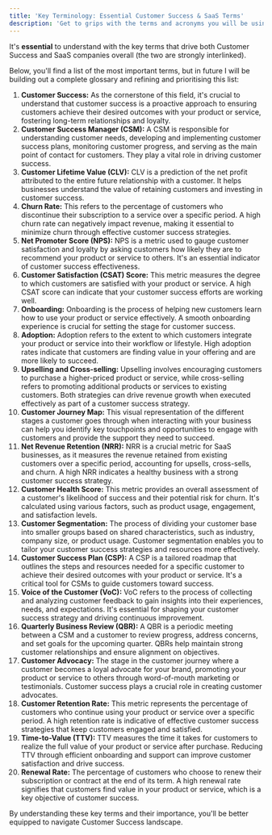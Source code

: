 ```yaml
---
title: 'Key Terminology: Essential Customer Success & SaaS Terms'
description: 'Get to grips with the terms and acronyms you will be using day in and day out over the course of your career.'
---
```


It's **essential** to understand with the key terms that drive both Customer Success and SaaS companies overall (the two are strongly interlinked).

Below, you'll find a list of the most important terms, but in future I will be building out a complete glossary and refining and prioritising this list:

1.  **Customer Success:** As the cornerstone of this field, it's crucial to understand that customer success is a proactive approach to ensuring customers achieve their desired outcomes with your product or service, fostering long-term relationships and loyalty.
2.  **Customer Success Manager (CSM):** A CSM is responsible for understanding customer needs, developing and implementing customer success plans, monitoring customer progress, and serving as the main point of contact for customers. They play a vital role in driving customer success.
3.  **Customer Lifetime Value (CLV):** CLV is a prediction of the net profit attributed to the entire future relationship with a customer. It helps businesses understand the value of retaining customers and investing in customer success.
4.  **Churn Rate:** This refers to the percentage of customers who discontinue their subscription to a service over a specific period. A high churn rate can negatively impact revenue, making it essential to minimize churn through effective customer success strategies.
5.  **Net Promoter Score (NPS):** NPS is a metric used to gauge customer satisfaction and loyalty by asking customers how likely they are to recommend your product or service to others. It's an essential indicator of customer success effectiveness.
6.  **Customer Satisfaction (CSAT) Score:** This metric measures the degree to which customers are satisfied with your product or service. A high CSAT score can indicate that your customer success efforts are working well.
7.  **Onboarding:** Onboarding is the process of helping new customers learn how to use your product or service effectively. A smooth onboarding experience is crucial for setting the stage for customer success.
8.  **Adoption:** Adoption refers to the extent to which customers integrate your product or service into their workflow or lifestyle. High adoption rates indicate that customers are finding value in your offering and are more likely to succeed.
9.  **Upselling and Cross-selling:** Upselling involves encouraging customers to purchase a higher-priced product or service, while cross-selling refers to promoting additional products or services to existing customers. Both strategies can drive revenue growth when executed effectively as part of a customer success strategy.
10. **Customer Journey Map:** This visual representation of the different stages a customer goes through when interacting with your business can help you identify key touchpoints and opportunities to engage with customers and provide the support they need to succeed.
11. **Net Revenue Retention (NRR):** NRR is a crucial metric for SaaS businesses, as it measures the revenue retained from existing customers over a specific period, accounting for upsells, cross-sells, and churn. A high NRR indicates a healthy business with a strong customer success strategy.
12. **Customer Health Score:** This metric provides an overall assessment of a customer's likelihood of success and their potential risk for churn. It's calculated using various factors, such as product usage, engagement, and satisfaction levels.
13. **Customer Segmentation:** The process of dividing your customer base into smaller groups based on shared characteristics, such as industry, company size, or product usage. Customer segmentation enables you to tailor your customer success strategies and resources more effectively.
14. **Customer Success Plan (CSP):** A CSP is a tailored roadmap that outlines the steps and resources needed for a specific customer to achieve their desired outcomes with your product or service. It's a critical tool for CSMs to guide customers toward success.
15. **Voice of the Customer (VoC):** VoC refers to the process of collecting and analyzing customer feedback to gain insights into their experiences, needs, and expectations. It's essential for shaping your customer success strategy and driving continuous improvement.
16. **Quarterly Business Review (QBR):** A QBR is a periodic meeting between a CSM and a customer to review progress, address concerns, and set goals for the upcoming quarter. QBRs help maintain strong customer relationships and ensure alignment on objectives.
17. **Customer Advocacy:** The stage in the customer journey where a customer becomes a loyal advocate for your brand, promoting your product or service to others through word-of-mouth marketing or testimonials. Customer success plays a crucial role in creating customer advocates.
18. **Customer Retention Rate:** This metric represents the percentage of customers who continue using your product or service over a specific period. A high retention rate is indicative of effective customer success strategies that keep customers engaged and satisfied.
19. **Time-to-Value (TTV):** TTV measures the time it takes for customers to realize the full value of your product or service after purchase. Reducing TTV through efficient onboarding and support can improve customer satisfaction and drive success.
20. **Renewal Rate:** The percentage of customers who choose to renew their subscription or contract at the end of its term. A high renewal rate signifies that customers find value in your product or service, which is a key objective of customer success.

By understanding these key terms and their importance, you'll be better equipped to navigate Customer Success landscape.
